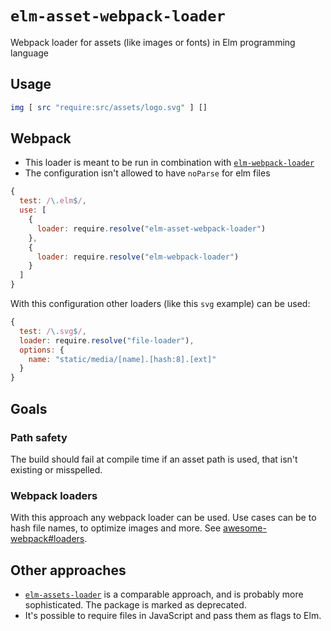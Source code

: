# `elm-asset-webpack-loader`

Webpack loader for assets (like images or fonts) in Elm programming language

## Usage

```elm
img [ src "require:src/assets/logo.svg" ] []
```

## Webpack

* This loader is meant to be run in combination with [`elm-webpack-loader`](https://github.com/elm-community/elm-webpack-loader)
* The configuration isn't allowed to have `noParse` for elm files

```js
{
  test: /\.elm$/,
  use: [
    {
      loader: require.resolve("elm-asset-webpack-loader")
    },
    {
      loader: require.resolve("elm-webpack-loader")
    }
  ]
}
```

With this configuration other loaders (like this `svg` example) can be used:

```javascript
{
  test: /\.svg$/,
  loader: require.resolve("file-loader"),
  options: {
    name: "static/media/[name].[hash:8].[ext]"
  }
}
```

## Goals

### Path safety

The build should fail at compile time if an asset path is used, that isn't existing or misspelled.

### Webpack loaders

With this approach any webpack loader can be used. Use cases can be to hash file names, to optimize images and more. See [awesome-webpack#loaders](https://github.com/webpack-contrib/awesome-webpack#loaders).

## Other approaches

* [`elm-assets-loader`](https://github.com/NoRedInk/elm-assets-loader) is a comparable approach, and is probably more sophisticated. The package is marked as deprecated.
* It's possible to require files in JavaScript and pass them as flags to Elm.
